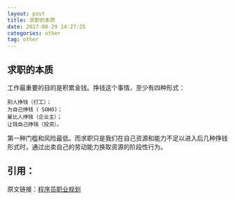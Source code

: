 ```yaml
---
layout: post
title: 求职的本质
date: 2017-08-29 14:27:25
categories: other
tag: other
---
```


求职的本质
-----------------------------------------------------------------
工作最重要的目的是积累金钱。挣钱这个事情，至少有四种形式：
```
别人挣钱（打工）；
为自己挣钱（ SOHO)；
雇比人挣钱（企业主）；
让钱自己挣钱（投资）。
```
第一种门槛和风险最低。而求职只是我们在自己资源和能力不足以进入后几种挣钱形式时，通过出卖自己的劳动能力换取资源的阶段性行为。


引用：
---
原文链接：[程序员职业规划](https://blog.csdn.net/adolph_yang/article/details/79007528)